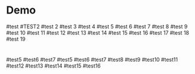 # Demo
#test
#TEST2
#test 2
#test 3
#test 4
#test 5
#test 6
#test 7
#test 8
#test 9
#test 10
#test 11
#test 12
#test 13
#test 14
#test 15
#test 16
#test 17
#test 18
#test 19
#
#test5
#test6
#test7
#test5
#test6
#test7
#test8
#test9
#test10
#test11
#test12
#test13
#test14
#test15
#test16

